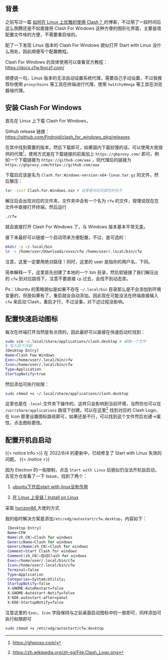 ## 背景

之前写过一篇 [如何在 Linux 上优雅的使用 Clash？ ](https://blog.zzsqwq.cn/posts/how-to-use-clash-on-linux/)的博客，不过用了一段时间后这么倒腾还是不如直接用 Clash For Windows 这种方便的图形化界面，主要是改配置文件啥的方便，不需要重启啥的。

配了一下发现 Linux 版本的 Clash For Windows 貌似打开 Start with Linux 没什么用处，因此顺便写个配置教程。

Clash For Windows 的具体使用可以查看官方教程：https://docs.cfw.lbyczf.com/

顺便说一句，Linux 版本的无法自动设置系统代理，需要自己手动设置，不过我推荐你使用 `proxychains` 等工具在终端进行代理，使用 `SwitchyOmega`  等工具在浏览器端代理。

## 安装 Clash For Windows

首先在 Linux 上下载 Clash For Windows，

Github release 链接：https://github.com/Fndroid/clash_for_windows_pkg/releases

在其中找到需要的版本，然后下载即可，如果国内下载较慢的话，可以使用大佬提供的代理[^1]，使用方式是在下载链接的前面加上 `https://ghproxy.com/` 即可，例如一个下载链接为 `https://github.com/aaa` ，则代理后的链接为 `https://ghproxy.com/https://github.com/aaa`

下载后应该是名为 `Clash.for.Windows-version-x64-linux.tar.gz` 的文件，然后解压：

```bash
tar -zxvf Clash.for.Windows.xxx # 这里是对应压缩包的名字
```

解压后会出现对应的文件夹，文件夹中会有一个名为 `cfw` 的文件，按理说现在在文件中直接打开终端，然后运行

```bash
./cfw
```

就会直接打开 Clash For Windows 了，与 Windows 版本基本平常无差。

接下来最好可以链接一个启动项来方便配置，不过，是可选的：

```bash
mkdir -p ~/.local/bin
ln -s /home/user/Downloads/xxxx/cfw /home/user/.local/bin/cfw
```

注意，这里一定要用绝对路径！同时，这里的 user 是指你的用户名，下同。

简单解释一下，这里首先创建了本地的一个 bin 目录，然后软链接了我们解压出的 `cfw` 到对应路径下，注意不要直接 `cp` 过去，会找不到动态库。

Ps：Ubuntu 的策略貌似是如果不存在 `~/.local/bin` 目录那么是不会添加到环境变量的，但是如果有了，重启就会自动添加。因此现在可能没法在终端直接输入 `cfw` 来启动 Clash，重启才行，不过没事，对下述过程没影响。

## 配置快速启动图标

每次在终端打开当然是有点烦的，因此最好可以直接在快速启动栏找到：

```bash
sudo vim ~/.local/share/applications/clash.desktop # 编辑一个文件
# 写入如下内容
[Desktop Entry]
Name=Clash Fow Windows
Exec=/home/user/.local/bin/cfw
Icon=/home/user/.local/bin/cfw
Type=Application
StartupNotify=true
```

然后添加可执行权限：

```bash
sudo chmod +x ~/.local/share/applications/clash.desktop
```

这里也是在 `.local` 文件夹下操作的，这样只会影响到当前环境，当然你也可以在 `/usr/share/applications` 路径下创建。可以在这里[^2] 找到对应的 Clash Logo，在 Icon 那里设置图标路径即可，如果还是不行，可以找到这个文件然后右键->属性，点击图标更改。

## 配置开机自启动

{{< notice info >}}  在 2022/6/4 的更新中，已经修复了 Start with Linux 失效的问题。 {{< /notice >}}

因为 Electron 的一些限制，点击 `Start with Linux` 后貌似仍没法开机自启动，去官方仓库看了一下 Issue，找到了两个：

1. [ubuntu下开启start with linux没有作用](https://github.com/Fndroid/clash_for_windows_pkg/issues/2856)

2. [在 Linux 上安装 \| Install on Linux](https://github.com/Fndroid/clash_for_windows_pkg/issues/2230#issuecomment-922433716)

采取 [horizon86 ](https://github.com/horizon86)大佬的方式

我的临时解决方案是添加`/etc/xdg/autostart/cfw.desktop`，内容如下：

```bash
 [Desktop Entry]
 Name=CFW
 Name[zh_CN]=Clash for windwos
 GenericName=Clash for windows
 GenericName[zh_CN]=Clash for windows
 Comment=Start Clash for windows
 Comment[zh_CN]=启动Clash for windows
 Exec=/home/user/.local/bin/cfw
 Icon=/home/user/.local/bin/cfw
 Terminal=false
 Type=Application
 Categories=System;Utility;
 StartupNotify=false
 X-GNOME-AutoRestart=false
 X-GNOME-Autostart-Notify=false
 X-KDE-autostart-after=panel
 X-KDE-StartupNotify=false
```

注意这里的 `Exec`、`Icon` 字段保持与之前桌面启动图标中的一致即可，同样添加可执行权限即可

```bash
sudo chmod +x /etc/xdg/autostart/cfw.desktop
```

[^1]: https://ghproxy.com/
[^2]: https://zh.wikipedia.org/zh-sg/File:Clash_Logo.png

